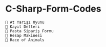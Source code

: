 # C-Sharp-Form-Codes
    👾 At Yarışı Oyunu
    👾 Kayıt Defteri
    👾 Pasta Sipariş Formu
    👾 Hesap Makinesi
    👾 Race of Animals
